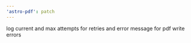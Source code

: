 ```yaml
---
'astro-pdf': patch
---
```


log current and max attempts for retries and error message for pdf write errors
